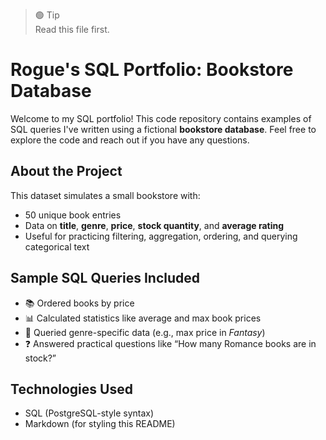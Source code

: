> 🟢 Tip  
> Read this file first.

# Rogue's SQL Portfolio: Bookstore Database

Welcome to my SQL portfolio! This code repository contains examples of SQL queries I've written using a fictional **bookstore database**. Feel free to explore the code and reach out if you have any questions.

## About the Project

This dataset simulates a small bookstore with:
- 50 unique book entries  
- Data on **title**, **genre**, **price**, **stock quantity**, and **average rating**  
- Useful for practicing filtering, aggregation, ordering, and querying categorical text

## Sample SQL Queries Included

- 📚 Ordered books by price  
- 📊 Calculated statistics like average and max book prices  
- 🎯 Queried genre-specific data (e.g., max price in *Fantasy*)  
- ❓ Answered practical questions like “How many Romance books are in stock?”

## Technologies Used

- SQL (PostgreSQL-style syntax)
- Markdown (for styling this README)
